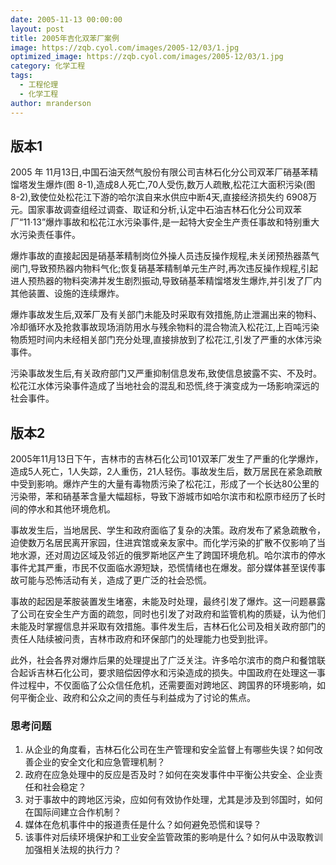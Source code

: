 ```yaml
---
date: 2005-11-13 00:00:00
layout: post
title: 2005年吉化双苯厂案例
image: https://zqb.cyol.com/images/2005-12/03/1.jpg
optimized_image: https://zqb.cyol.com/images/2005-12/03/1.jpg
category: 化学工程
tags:
  - 工程伦理
  - 化学工程
author: mranderson
---
```



## 版本1

2005 年 11月13日,中国石油天然气股份有限公司吉林石化分公司双苯厂硝基苯精馏塔发生爆炸(图 8-1),造成8人死亡,70人受伤,数万人疏散,松花江大面积污染(图 8-2),致使位处松花江下游的哈尔滨自来水供应中断4天,直接经济损失约 6908万元。国家事故调查组经过调查、取证和分析,认定中石油吉林石化分公司双苯厂“11·13”爆炸事故和松花江水污染事件,是一起特大安全生产责任事故和特别重大水污染责任事件。

爆炸事故的直接起因是硝基苯精制岗位外操人员违反操作规程,未关闭预热器蒸气阌门,导致预热器内物料气化;恢复硝基苯精制单元生产时,再次违反操作规程,引起进人预热器的物料突沸并发生剧烈振动,导致硝基苯精馏塔发生爆炸,并引发了厂内其他装置、设施的连续爆炸。

爆炸事故发生后,双苯厂及有关部门未能及时采取有效措施,防止泄漏出来的物料、冷却循环水及抢救事故现场消防用水与残余物料的混合物流入松花江,上百吨污染物质短时间内未经相关部门充分处理,直接排放到了松花江,引发了严重的水体污染事件。

污染事故发生后,有关政府部门又严重抑制信息发布,致使信息披露不实、不及时。松花江水体污染事件造成了当地社会的混乱和恐慌,终于演变成为一场影响深远的社会事件。

## 版本2

2005年11月13日下午，吉林市的吉林石化公司101双苯厂发生了严重的化学爆炸，造成5人死亡，1人失踪，2人重伤，21人轻伤。事故发生后，数万居民在紧急疏散中受到影响。爆炸产生的大量有毒物质污染了松花江，形成了一个长达80公里的污染带，苯和硝基苯含量大幅超标，导致下游城市如哈尔滨市和松原市经历了长时间的停水和其他环境危机。

事故发生后，当地居民、学生和政府面临了复杂的决策。政府发布了紧急疏散令，迫使数万名居民离开家园，住进宾馆或亲友家中。而化学污染的扩散不仅影响了当地水源，还对周边区域及邻近的俄罗斯地区产生了跨国环境危机。哈尔滨市的停水事件尤其严重，市民不仅面临水源短缺，恐慌情绪也在爆发。部分媒体甚至误传事故可能与恐怖活动有关，造成了更广泛的社会恐慌。

事故的起因是苯胺装置发生堵塞，未能及时处理，最终引发了爆炸。这一问题暴露了公司在安全生产方面的疏忽，同时也引发了对政府和监管机构的质疑，认为他们未能及时掌握信息并采取有效措施。事件发生后，吉林石化公司及相关政府部门的责任人陆续被问责，吉林市政府和环保部门的处理能力也受到批评。

此外，社会各界对爆炸后果的处理提出了广泛关注。许多哈尔滨市的商户和餐馆联合起诉吉林石化公司，要求赔偿因停水和污染造成的损失。中国政府在处理这一事件过程中，不仅面临了公众信任危机，还需要面对跨地区、跨国界的环境影响，如何平衡企业、政府和公众之间的责任与利益成为了讨论的焦点。

### 思考问题

1. 从企业的角度看，吉林石化公司在生产管理和安全监督上有哪些失误？如何改善企业的安全文化和应急管理机制？
2. 政府在应急处理中的反应是否及时？如何在突发事件中平衡公共安全、企业责任和社会稳定？
3. 对于事故中的跨地区污染，应如何有效协作处理，尤其是涉及到邻国时，如何在国际间建立合作机制？
4. 媒体在危机事件中的报道责任是什么？如何避免恐慌和误导？
5. 该事件对后续环境保护和工业安全监管政策的影响是什么？如何从中汲取教训加强相关法规的执行力？





